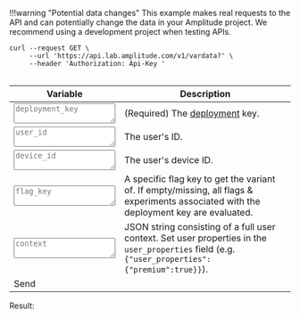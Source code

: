 !!!warning "Potential data changes"
    This example makes real requests to the API and can potentially change the data in your Amplitude project. We recommend using a development project when testing APIs.

<pre>
<code>curl --request GET \
     --url 'https://api.lab.amplitude.com/v1/vardata?<span id='curl_user_id'></span><span id='curl_device_id'></span><span id='curl_flag_key'></span><span id='curl_context'></span>' \
     --header 'Authorization: Api-Key <span id='curl_deployment_key'></span>'
</code>
</pre>

| <div class='big-column'>Variable</div> | Description |
| --- | --- |
| <textarea class="at-field" spellcheck="false" placeholder="deployment_key" id="deployment_key"></textarea> |  (Required) The [deployment](../../general/data-model.md#deployments) key. |
| <textarea class="at-field" spellcheck="false" placeholder="user_id" id="user_id"></textarea> | The user's ID. |
| <textarea class="at-field" spellcheck="false" placeholder="device_id" id="device_id"></textarea> | The user's device ID. |
| <textarea class="at-field" spellcheck="false" placeholder="flag_key" id="flag_key"></textarea> | A specific flag key to get the variant of. If empty/missing, all flags & experiments associated with the deployment key are evaluated. |
| <textarea class="at-field" spellcheck="false" placeholder="context" id="context"></textarea> | JSON string consisting of a full user context. Set user properties in the `user_properties` field (e.g. `{"user_properties":{"premium":true}}`). |
| <a class="md-button" id="at-action-button">Send</a> | |

Result: <span id="failure_tip"></span>
<pre>
<code id="result">
</code>
</pre>

<script src="/javascripts/api-table.js">
</script>

<script>
document.getElementById('deployment_key').value =
    localStorage.getItem('deployment_key') || '';

setupApiTable({
    'deployment_key': false,
    'user_id': true,
    'device_id': true,
    'flag_key': true,
    'context': true,
}, async function(fields) {
    const deploymentKey = fields['deployment_key'];
    const userId = fields['user_id'];
    const deviceId = fields['device_id'];
    const flagKey = fields['flag_key'];
    const context = fields['context'];

    localStorage.setItem('deployment_key', deploymentKey);

    let uri = 'https://api.lab.amplitude.com/v1/vardata?'
    if (userId && userId.length > 0) {
        uri = uri + '&user_id=' + userId;
    }
    if (deviceId && deviceId.length > 0) {
        uri = uri + '&device_id=' + deviceId;
    }
    if (flagKey && flagKey.length > 0) {
        uri = uri + '&flag_key=' + flagKey;
    }
    if (context && context.length > 0) {
        uri = uri + '&context=' + context;
    }

    const response = await fetch(uri, {
        headers: {
            'Authorization': 'Api-Key ' + deploymentKey,
        },
    });
    if (response.status != 200) {
        const body = await response.text();
        throw Error(response.status + ': ' + body);
    }
    const result = await response.json();
    return JSON.stringify(result, null, 2);
});
</script>

